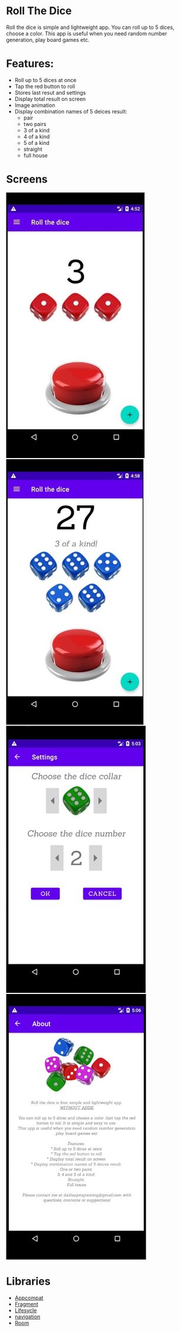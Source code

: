 # Roll The Dice

Roll the dice is simple and lightweight app.  You can roll up to 5 dices, choose a color. This app is useful when you need random number generation, play board games etc.

# Features:

* Roll up to 5 dices at once
* Tap the red button to roll
* Stores last resut and settings
* Display total result on screen
* Image animation
* Display combination names of 5 deices result:
	- pair
	- two pairs
	- 3 of a kind
	- 4 of a kind
	- 5 of a kind
	- straight
	- full house
  
# Screens
![screen](https://github.com/Dailius/Roll_The_Dice/blob/master/dice_mob_screan1.jpg)
![screen](https://github.com/Dailius/Roll_The_Dice/blob/master/dice_mob_screan2.jpg)
![screen](https://github.com/Dailius/Roll_The_Dice/blob/master/dice_mob_screan3.jpg)
![screen](https://github.com/Dailius/Roll_The_Dice/blob/master/dice_mob_screan4.jpg)

# Libraries

* [Appcompat](https://developer.android.com/jetpack/androidx/releases/appcompat)
* [Fragment](https://developer.android.com/jetpack/androidx/releases/fragment)
* [Lifesycle](https://developer.android.com/jetpack/androidx/releases/lifecycle)
* [navigation](https://developer.android.com/jetpack/androidx/releases/navigation)
* [Room](https://developer.android.com/jetpack/androidx/releases/room)


